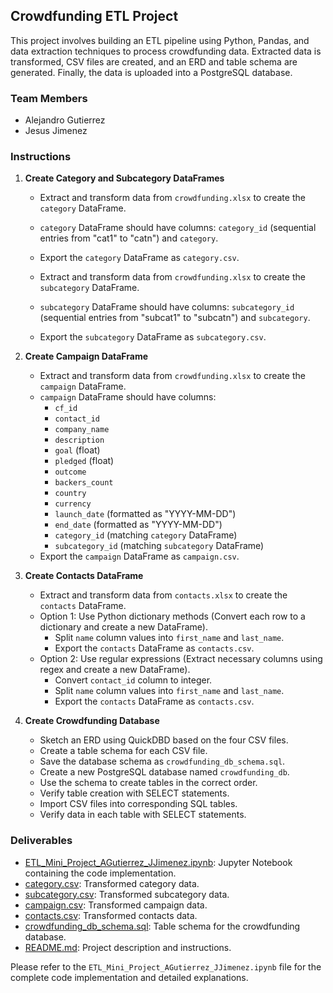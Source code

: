 ## Crowdfunding ETL Project

This project involves building an ETL pipeline using Python, Pandas, and data extraction techniques to process crowdfunding data. Extracted data is transformed, CSV files are created, and an ERD and table schema are generated. Finally, the data is uploaded into a PostgreSQL database.

### Team Members
- Alejandro Gutierrez
- Jesus Jimenez


### Instructions

1. **Create Category and Subcategory DataFrames**

   - Extract and transform data from `crowdfunding.xlsx` to create the `category` DataFrame.
   - `category` DataFrame should have columns: `category_id` (sequential entries from "cat1" to "catn") and `category`.
   - Export the `category` DataFrame as `category.csv`.

   - Extract and transform data from `crowdfunding.xlsx` to create the `subcategory` DataFrame.
   - `subcategory` DataFrame should have columns: `subcategory_id` (sequential entries from "subcat1" to "subcatn") and `subcategory`.
   - Export the `subcategory` DataFrame as `subcategory.csv`.

2. **Create Campaign DataFrame**

   - Extract and transform data from `crowdfunding.xlsx` to create the `campaign` DataFrame.
   - `campaign` DataFrame should have columns:
     - `cf_id`
     - `contact_id`
     - `company_name`
     - `description`
     - `goal` (float)
     - `pledged` (float)
     - `outcome`
     - `backers_count`
     - `country`
     - `currency`
     - `launch_date` (formatted as "YYYY-MM-DD")
     - `end_date` (formatted as "YYYY-MM-DD")
     - `category_id` (matching `category` DataFrame)
     - `subcategory_id` (matching `subcategory` DataFrame)
   - Export the `campaign` DataFrame as `campaign.csv`.

3. **Create Contacts DataFrame**

   - Extract and transform data from `contacts.xlsx` to create the `contacts` DataFrame.
   - Option 1: Use Python dictionary methods (Convert each row to a dictionary and create a new DataFrame).
     - Split `name` column values into `first_name` and `last_name`.
     - Export the `contacts` DataFrame as `contacts.csv`.
   - Option 2: Use regular expressions (Extract necessary columns using regex and create a new DataFrame).
     - Convert `contact_id` column to integer.
     - Split `name` column values into `first_name` and `last_name`.
     - Export the `contacts` DataFrame as `contacts.csv`.

4. **Create Crowdfunding Database**

   - Sketch an ERD using QuickDBD based on the four CSV files.
   - Create a table schema for each CSV file.
   - Save the database schema as `crowdfunding_db_schema.sql`.
   - Create a new PostgreSQL database named `crowdfunding_db`.
   - Use the schema to create tables in the correct order.
   - Verify table creation with SELECT statements.
   - Import CSV files into corresponding SQL tables.
   - Verify data in each table with SELECT statements.

### Deliverables

- [ETL_Mini_Project_AGutierrez_JJimenez.ipynb](ETL_Mini_Project_AGutierrez_JJimenez.ipynb): Jupyter Notebook containing the code implementation.
- [category.csv](Resources/category.csv): Transformed category data.
- [subcategory.csv](Resources/subcategory.csv): Transformed subcategory data.
- [campaign.csv](Resources/campaign.csv): Transformed campaign data.
- [contacts.csv](Resources/contacts.csv): Transformed contacts data.
- [crowdfunding_db_schema.sql](crowdfunding_db_schema.sql): Table schema for the crowdfunding database.
- [README.md](README.md): Project description and instructions.

Please refer to the `ETL_Mini_Project_AGutierrez_JJimenez.ipynb` file for the complete code implementation and detailed explanations.

